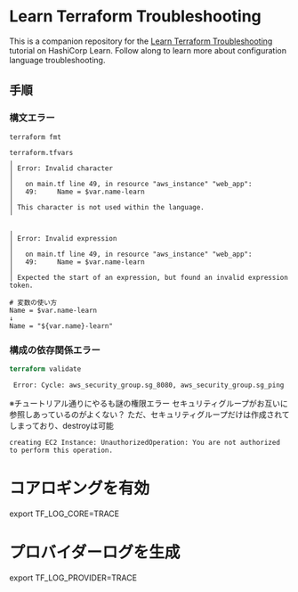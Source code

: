 # Learn Terraform Troubleshooting

This is a companion repository for the [Learn Terraform Troubleshooting](https://learn.hashicorp.com/tutorials/terraform/troubleshooting-workflow) tutorial on HashiCorp Learn. Follow along to learn more about configuration language troubleshooting.

## 手順

### 構文エラー
```
terraform fmt

terraform.tfvars
╷
│ Error: Invalid character
│ 
│   on main.tf line 49, in resource "aws_instance" "web_app":
│   49:     Name = $var.name-learn
│ 
│ This character is not used within the language.
╵

╷
│ Error: Invalid expression
│
│   on main.tf line 49, in resource "aws_instance" "web_app":
│   49:     Name = $var.name-learn
│
│ Expected the start of an expression, but found an invalid expression token.
```

```
# 変数の使い方
Name = $var.name-learn
↓
Name = "${var.name}-learn"
```


### 構成の依存関係エラー

``` terraform
terraform validate

 Error: Cycle: aws_security_group.sg_8080, aws_security_group.sg_ping

```

※チュートリアル通りにやるも謎の権限エラー
セキュリティグループがお互いに参照しあっているのがよくない？
ただ、セキュリティグループだけは作成されてしまっており、destroyは可能

```
creating EC2 Instance: UnauthorizedOperation: You are not authorized to perform this operation.
```


# コアロギングを有効
export TF_LOG_CORE=TRACE
# プロバイダーログを生成
export TF_LOG_PROVIDER=TRACE
